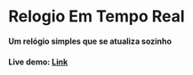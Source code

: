 # Relogio Em Tempo Real
<span><b />Um relógio simples que se atualiza sozinho<span/>
<h4>Live demo: <a href="https://danieltinois.github.io/relogio-tempo-real/">Link</a></h4>
